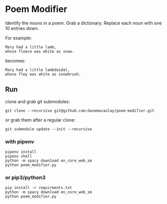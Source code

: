 # Poem Modifier

Identify the nouns in a poem. Grab a dictionary. Replace each noun with one 10 entries down.

For example:

```
Mary had a little lamb,
whose fleece was white as snow.
```

becomes:

```
Mary had a little lambdoidal,
whose fley was white as snowbrush.
```

## Run

clone and grab git submodules:

```
git clone --recursive git@github.com:danemacaulay/poem-modifier.git
```

or grab them after a regular clone:

```
git submodule update --init --recursive
```


### with pipenv

```
pipenv install
pipenv shell
python -m spacy download en_core_web_sm
python poem_modifier.py
```


### or pip3/python3

```
pip install -r requirments.txt
python -m spacy download en_core_web_sm
python poem_modifier.py
```


